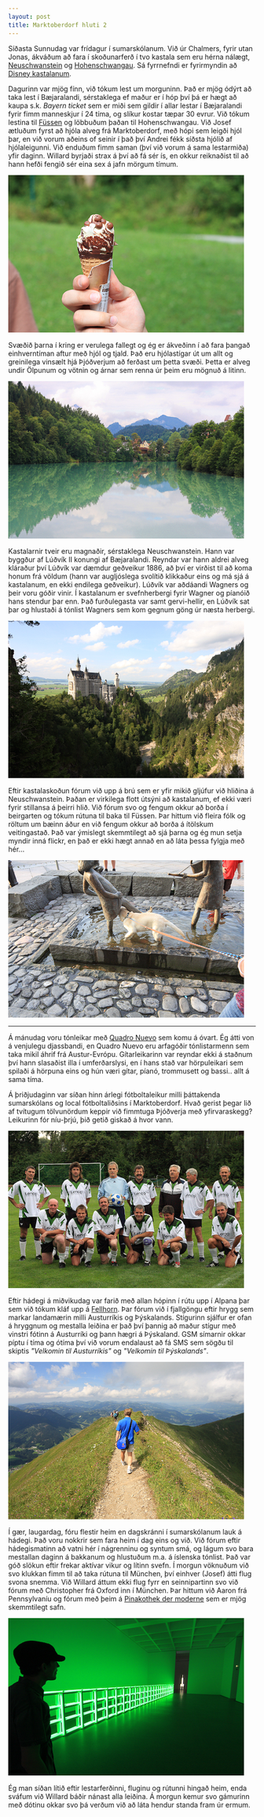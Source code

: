 ```yaml
---
layout: post
title: Marktoberdorf hluti 2
---
```

Síðasta Sunnudag var frídagur í sumarskólanum. Við úr Chalmers, fyrir utan Jonas,
ákváðum að fara í skoðunarferð í tvo kastala sem eru hérna nálægt,
[Neuschwanstein](http://en.wikipedia.org/wiki/Neuschwanstein_Castle) og
[Hohenschwangau](http://en.wikipedia.org/wiki/Schloss_Hohenschwangau). Sá fyrrnefndi
er fyrirmyndin að [Disney kastalanum](http://en.wikipedia.org/wiki/Cinderella_Castle).

Dagurinn var mjög fínn, við tókum lest um morguninn. Það er mjög ódýrt að taka lest
í Bæjaralandi, sérstaklega ef maður er í hóp því þá er hægt að kaupa s.k.
*Bayern ticket* sem er miði sem gildir í allar lestar í Bæjaralandi fyrir fimm
manneskjur í 24 tíma, og slíkur kostar tæpar 30 evrur. Við tókum lestina til
[Füssen](http://en.wikipedia.org/wiki/Füssen) og löbbuðum þaðan til Hohenschwangau.
Við Josef ætluðum fyrst að hjóla alveg frá Marktoberdorf, með hópi sem leigði hjól þar,
en við vorum aðeins of seinir í það því Andrei fékk síðsta hjólið af hjólaleigunni. Við
enduðum fimm saman (því við vorum á sama lestarmiða) yfir daginn. Willard byrjaði strax
á því að fá sér ís, en okkur reiknaðist til að hann hefði fengið sér eina sex á jafn
mörgum tímum.

![Númer tvö](/photos/is.jpg)

Svæðið þarna í kring er verulega fallegt og ég er ákveðinn í að fara þangað einhverntíman
aftur með hjól og tjald. Það eru hjólastígar út um allt og greinilega vinsælt hjá
Þjóðverjum að ferðast um þetta svæði.
Þetta er alveg undir Ölpunum og vötnin og árnar sem renna úr þeim
eru mögnuð á litinn.

![Á leiðinni frá Füssen til Hohenschwangau](/photos/fussen.jpg)

Kastalarnir tveir eru magnaðir, sérstaklega Neuschwanstein. Hann var byggður af Lúðvík II
konungi af Bæjaralandi. Reyndar var hann aldrei alveg kláraður því Lúðvík var dæmdur
geðveikur 1886, að því er virðist til að koma honum frá völdum (hann var augljóslega
svolítið klikkaður eins og má sjá á kastalanum, en ekki endilega geðveikur). Lúðvík
var aðdáandi Wagners og þeir voru góðir vinir. Í kastalanum er svefnherbergi fyrir
Wagner og píanóið hans stendur þar enn. Það furðulegasta var samt gervi-hellir, en Lúðvík
sat þar og hlustaði á tónlist Wagners sem kom gegnum göng úr næsta herbergi.

![Neuschwanstein kastalinn](/photos/neuschwanstein.jpg)

Eftir kastalaskoðun fórum við upp á brú sem er yfir mikið gljúfur við hliðina á
Neuschwanstein. Þaðan er virkilega flott útsýni að kastalanum, ef ekki væri fyrir
stillansa á þeirri hlið. Við fórum svo og fengum okkur að borða í beirgarten og
tókum rútuna til baka til Füssen. Þar hittum við fleira fólk og röltum um bæinn áður
en við fengum okkur að borða á ítölskum veitingastað. Það var ýmislegt skemmtilegt
að sjá þarna og ég mun setja myndir inná flickr, en það er ekki hægt annað en að
láta þessa fylgja með hér...

![Uhm..](/photos/donahundur.jpg)

----

Á mánudag voru tónleikar með [Quadro Nuevo](http://www.quadronuevo.de/) sem komu
á óvart. Ég átti von á venjulegu djassbandi, en Quadro Nuevo eru arfagóðir tónlistarmenn
sem taka mikil áhrif frá Austur-Evrópu. Gítarleikarinn var reyndar ekki á staðnum því hann
slasaðist illa í umferðarslysi, en í hans stað var hörpuleikari sem spilaði á hörpuna
eins og hún væri gítar, píanó, trommusett og bassi.. allt á sama tíma.

Á þriðjudaginn var síðan hinn árlegi fótboltaleikur milli þáttakenda sumarskólans og local
fótboltaliðsins í Marktoberdorf. Hvað gerist þegar lið af tvítugum tölvunördum keppir við
fimmtuga Þjóðverja með yfirvaraskegg? Leikurinn fór níu-þrjú, þið getið giskað á hvor vann.

![FC Marktoberdorf](/photos/fcmarktoberdorf.jpg)

Eftir hádegi á miðvikudag var farið með allan hópinn í rútu upp í Alpana þar sem við tókum
kláf upp á [Fellhorn](http://www.fellhorn.de/). Þar fórum við í fjallgöngu eftir hrygg sem
markar landamærin milli Austurríkis og Þýskalands. Stígurinn sjálfur er ofan á hryggnum og
mestalla leiðina er það því þannig að maður stígur með vinstri fótinn á Austurríki og þann
hægri á Þýskaland. GSM símarnir okkar píptu í tíma og ótíma því við vorum endalaust að fá
SMS sem sögðu til skiptis *"Velkomin til Austurríkis"* og *"Velkomin til Þýskalands"*.

![Andrei þræðir landamærin](/photos/andreionborder.jpg)

Í gær, laugardag, fóru flestir heim en dagskránni í sumarskólanum lauk á hádegi. Það voru
nokkrir sem fara heim í dag eins og við. Við fórum eftir hádegismatinn að vatni hér í
nágrenninu og syntum smá, og lágum svo bara mestallan daginn á bakkanum og hlustuðum m.a.
á íslenska tónlist. Það var góð slökun eftir frekar aktívar vikur og lítinn svefn. Í morgun
vöknuðum við svo klukkan fimm til að taka rútuna til München, því einhver (Josef) átti flug
svona snemma. Við Willard áttum ekki flug fyrr en seinnipartinn svo við fórum með Christopher
frá Oxford inn í München. Þar hittum við Aaron frá Pennsylvaníu og fórum með þeim á 
[Pinakothek der moderne](http://www.pinakothek.de/pinakothek-der-moderne/englisch/englisch.htm)
sem er mjög skemmtilegt safn.

![Aaron í Pinakothek](/photos/pinakothek.jpg)

Ég man síðan lítið eftir lestarferðinni, fluginu og rútunni hingað heim, enda sváfum við
Willard báðir nánast alla leiðina. Á morgun kemur svo gámurinn með dótinu okkar svo þá
verðum við að láta hendur standa fram úr ermum.
